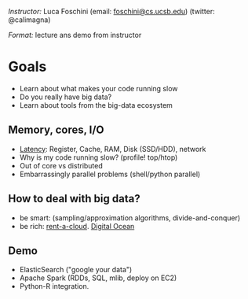 *Instructor:* Luca Foschini (email: foschini@cs.ucsb.edu) (twitter: @calimagna)

*Format:* lecture ans demo from instructor

# Goals

  - Learn about what makes your code running slow
  - Do you really have big data? 
  - Learn about tools from the big-data ecosystem

## Memory, cores, I/O

  - [Latency](https://gist.github.com/jboner/2841832): Register, Cache, RAM, Disk (SSD/HDD), network
  - Why is my code running slow? (profile! top/htop)
  - Out of core vs distributed
  - Embarrassingly parallel problems (shell/python parallel)

## How to deal with big data?

  - be smart: (sampling/approximation algorithms, divide-and-conquer)
  - be rich: [rent-a-cloud](https://aws.amazon.com/ec2/pricing/). [Digital Ocean](https://www.digitalocean.com/)
 
## Demo
  - ElasticSearch ("google your data")
  - Apache Spark  (RDDs, SQL, mlib, deploy on EC2)
  - Python-R integration.
